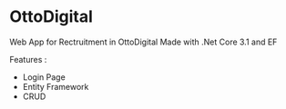 # OttoDigital
Web App for Rectruitment in OttoDigital 
Made with .Net Core 3.1 and EF

Features :
- Login Page
- Entity Framework
- CRUD 
